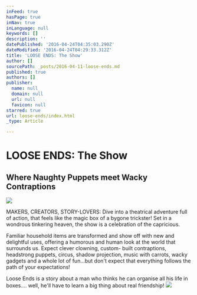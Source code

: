 ```yaml
---
inFeed: true
hasPage: true
inNav: true
inLanguage: null
keywords: []
description: ''
datePublished: '2016-04-24T04:35:03.290Z'
dateModified: '2016-04-24T04:29:33.312Z'
title: 'LOOSE ENDS: The Show'
author: []
sourcePath: _posts/2016-04-11-loose-ends.md
published: true
authors: []
publisher:
  name: null
  domain: null
  url: null
  favicon: null
starred: true
url: loose-ends/index.html
_type: Article

---
```

# LOOSE ENDS: The Show

## Where Naughty Puppets meet Wacky Contraptions
![](https://s3-us-west-2.amazonaws.com/the-grid-img/p/61ae86dba6de7e6f4a2d333b474b7760fd8917cf.jpg)

MAKERS, CREATORS, STORY-LOVERS: Dive into a theatrical adventure full of action, that feels like the magic box of a bygone trickster! Set in a wondrous tinkering heaven, the show is a celebration of the capricious. 

Familiar household items are transformed and show off with new and delightful uses, offering a humorous and human look at the world that surrounds us. Expect clever clowning, custom- built contraptions, headstrong puppets, circus, shadow projection, music with carrots, wacky gadgets and a whole lot of fun...but don't expect that everything follows the path of your expectations! 

Loose Ends is a story about a man who thinks he can organise all his life in boxes.... well, he'll have to learn a big thing about real friendship! ![](https://the-grid-user-content.s3-us-west-2.amazonaws.com/a1ac7fbb-afb1-4548-a08e-8f2f1c29f835.jpg)